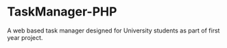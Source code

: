 # TaskManager-PHP
A web based task manager designed for University students as part of first year project. 
